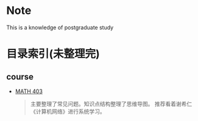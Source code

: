 # Note

This is a knowledge of postgraduate study


# 目录索引(未整理完)

## course


 - [MATH 403](https://github.com/fengweiyu1/graduate/blob/main/main/new.md)
    > 主要整理了常见问题。知识点结构整理了思维导图。
    > 推荐看着谢希仁《计算机网络》进行系统学习。
